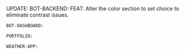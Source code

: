 UPDATE:
    BOT-BACKEND:
       FEAT: Alter the color section to set choice to eliminate contrast issues.

    BOT-DASHBOARD:

    PORTFOLIO:

    WEATHER-APP:
